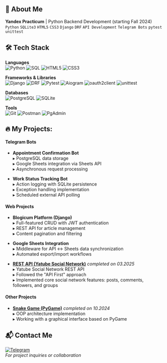 ## 🚀 About Me

**Yandex Practicum** | Python Backend Development (starting Fall 2024)    
`Python` `SQLite3` `HTML5` `CSS3` `Django` `DRF` `API Development` `Telegram Bots` `pytest` `unittest`

## 🛠 Tech Stack

**Languages**  
![Python](https://img.shields.io/badge/-Python-3776AB?logo=python&logoColor=white)
![SQL](https://img.shields.io/badge/-SQL-003B57?logo=postgresql&logoColor=white)
![HTML5](https://img.shields.io/badge/-HTML5-E34F26?logo=html5&logoColor=white)
![CSS3](https://img.shields.io/badge/-CSS3-1572B6?logo=css3&logoColor=white)

**Frameworks & Libraries**  
![Django](https://img.shields.io/badge/-Django-092E20?logo=django&logoColor=white)
![DRF](https://img.shields.io/badge/-DRF%20(Django%20REST)-8C1D40?logo=django&logoColor=white)
![Pytest](https://img.shields.io/badge/-Pytest-0A9EDC?logo=pytest&logoColor=white)
![Aiogram](https://img.shields.io/badge/-Aiogram-2CA5E0?logo=telegram&logoColor=white)
![oauth2client](https://img.shields.io/badge/-oauth2client-3776AB?logo=python&logoColor=white)
![unittest](https://img.shields.io/badge/-unittest-3776AB?logo=python&logoColor=white)

**Databases**  
![PostgreSQL](https://img.shields.io/badge/-PostgreSQL-4169E1?logo=postgresql&logoColor=white)
![SQLite](https://img.shields.io/badge/-SQLite-003B57?logo=sqlite&logoColor=white)

**Tools**  
![Git](https://img.shields.io/badge/-Git-F05032?logo=git&logoColor=white)
![Postman](https://img.shields.io/badge/-Postman-FF6C37?logo=postman&logoColor=white)
![PgAdmin](https://img.shields.io/badge/-PgAdmin-2C3E50?logo=postgresql&logoColor=white)

## 🔥 My Projects:

#### **Telegram Bots**
- **Appointment Confirmation Bot**  
   ▸ PostgreSQL data storage  
   ▸ Google Sheets integration via Sheets API  
   ▸ Asynchronous request processing  

- **Work Status Tracking Bot**  
   ▸ Action logging with SQLite persistence  
   ▸ Exception handling implementation  
   ▸ Scheduled external API polling

#### **Web Projects**
- **Blogicum Platform (Django)**  
  ▸ Full-featured CRUD with JWT authentication  
  ▸ REST API for article management  
  ▸ Content pagination and filtering  

- **Google Sheets Integration**  
  ▸ Middleware for API ↔ Sheets data synchronization  
  ▸ Automated export/import workflows  
 
 - [**REST API (Yatube Social Network)**](https://github.com/EvgenyKlyukin/api_final_yatube) *completed on 03.2025*  
  ▸ Yatube Social Network REST API  
  ▸ Followed the "API First" approach  
  ▸ Implemented core social network features: posts, comments, followers, and groups  

#### **Other Projects**
- [**Snake Game (PyGame)**](https://github.com/EvgenyKlyukin/the_snake#) *completed on 10.2024*  
  ▸ OOP architecture implementation  
  ▸ Working with a graphical interface based on PyGame  



## 📬 Contact Me
[![Telegram](https://img.shields.io/badge/Telegram-2CA5E0?style=for-the-badge&logo=telegram&logoColor=white)](https://t.me/klyukin_evgeny)  
_For project inquiries or collaboration_
